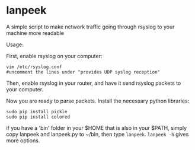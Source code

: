 # lanpeek
A simple script to make network traffic going through rsyslog to your machine more readable

Usage:

First, enable rsyslog on your computer:

    vim /etc/rsyslog.conf
    #uncomment the lines under "provides UDP syslog reception"
    
Then, enable rsyslog in your router, and have it send rsyslog packets to your computer.

Now you are ready to parse packets. Install the necessary python libraries:

    sudo pip install pickle
    sudo pip install colored

if you have a 'bin' folder in your $HOME that is also in your $PATH, simply copy lanpeek and lanpeek.py to ~/bin, then type `lanpeek`. `lanpeek -h` gives more options.
